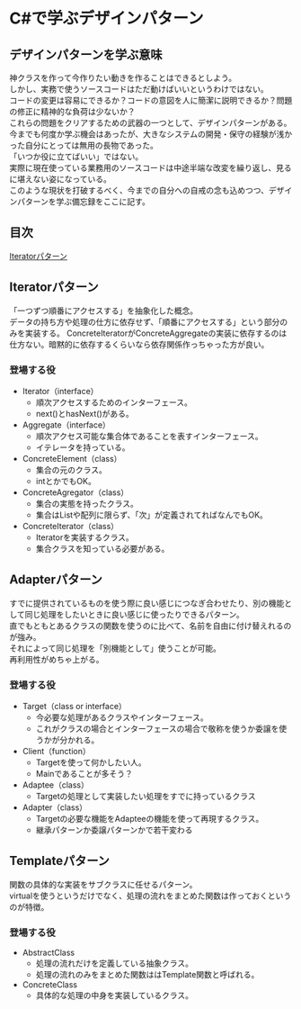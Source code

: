 # C#で学ぶデザインパターン

## デザインパターンを学ぶ意味
神クラスを作って今作りたい動きを作ることはできるとしよう。  
しかし、実務で使うソースコードはただ動けばいいというわけではない。  
コードの変更は容易にできるか？コードの意図を人に簡潔に説明できるか？問題の修正に精神的な負荷は少ないか？  
これらの問題をクリアするための武器の一つとして、デザインパターンがある。  
今までも何度か学ぶ機会はあったが、大きなシステムの開発・保守の経験が浅かった自分にとっては無用の長物であった。  
「いつか役に立てばいい」ではない。  
実際に現在使っている業務用のソースコードは中途半端な改変を繰り返し、見るに堪えない姿になっている。  
このような現状を打破するべく、今までの自分への自戒の念も込めつつ、デザインパターンを学ぶ備忘録をここに記す。  

## 目次
[Iteratorパターン](#teratorパターン)

## Iteratorパターン
「一つずつ順番にアクセスする」を抽象化した概念。  
データの持ち方や処理の仕方に依存せず、「順番にアクセスする」という部分のみを実装する。
ConcreteIteratorがConcreteAggregateの実装に依存するのは仕方ない。暗黙的に依存するくらいなら依存関係作っちゃった方が良い。
### 登場する役
- Iterator（interface）  
  - 順次アクセスするためのインターフェース。
  - next()とhasNext()がある。
- Aggregate（interface）  
  - 順次アクセス可能な集合体であることを表すインターフェース。
  - イテレータを持っている。
- ConcreteElement（class）  
  - 集合の元のクラス。
  - intとかでもOK。
- ConcreteAgregator（class）  
  - 集合の実態を持ったクラス。
  - 集合はListや配列に限らず、「次」が定義されてればなんでもOK。
- ConcreteIterator（class）  
  - Iteratorを実装するクラス。
  - 集合クラスを知っている必要がある。

## Adapterパターン
すでに提供されているものを使う際に良い感じにつなぎ合わせたり、別の機能として同じ処理をしたいときに良い感じに使ったりできるパターン。  
直でもともとあるクラスの関数を使うのに比べて、名前を自由に付け替えれるのが強み。  
それによって同じ処理を「別機能として」使うことが可能。  
再利用性がめちゃ上がる。
### 登場する役
- Target（class or interface）
  - 今必要な処理があるクラスやインターフェース。
  - これがクラスの場合とインターフェースの場合で敬称を使うか委譲を使うかが分かれる。
- Client（function）
  - Targetを使って何かしたい人。
  - Mainであることが多そう？
- Adaptee（class）
  - Targetの処理として実装したい処理をすでに持っているクラス
- Adapter（class）
  - Targetの必要な機能をAdapteeの機能を使って再現するクラス。
  - 継承パターンか委譲パターンかで若干変わる

## Templateパターン
関数の具体的な実装をサブクラスに任せるパターン。  
virtualを使うというだけでなく、処理の流れをまとめた関数は作っておくというのが特徴。
### 登場する役
- AbstractClass
  - 処理の流れだけを定義している抽象クラス。
  - 処理の流れのみをまとめた関数ははTemplate関数と呼ばれる。
- ConcreteClass
  - 具体的な処理の中身を実装しているクラス。